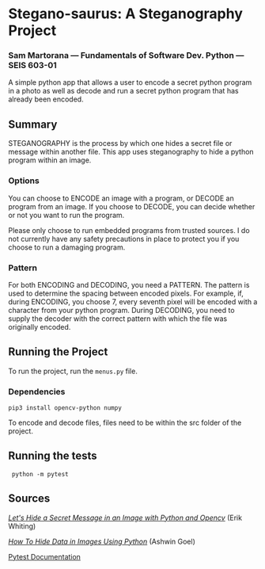 # Stegano-saurus: A Steganography Project
### Sam Martorana — Fundamentals of Software Dev. Python — SEIS 603-01

A simple python app that allows a user to encode a secret python program in a photo as well as decode and run a secret python program that has already been encoded.

## Summary
STEGANOGRAPHY is the process by which one hides a secret file or message within another file. This app uses steganography to hide a python program within an image.

### Options
You can choose to ENCODE an image with a program, or DECODE an program from an image. If you choose to DECODE, you can decide whether or not you want to run the program.

Please only choose to run embedded programs from trusted sources. I do not currently have any safety precautions in place to protect you if you choose to run a damaging program. 

### Pattern
For both ENCODING and DECODING, you need a PATTERN. The pattern is used to determine the spacing between encoded pixels. For example, if, during ENCODING, you choose 7, every seventh pixel will be encoded with a character from your python program. During DECODING, you need to supply the decoder with the correct pattern with which the file was 
originally encoded.

## Running the Project

To run the project, run the ```menus.py``` file.

### Dependencies
```pip3 install opencv-python numpy```

To encode and decode files, files need to be within the src folder of the project.

## Running the tests

``` python -m pytest```


## Sources

[*Let's Hide a Secret Message in an Image with Python and Opencv*](https://dev.to/erikwhiting88/let-s-hide-a-secret-message-in-an-image-with-python-and-opencv-1jf5) (Erik Whiting)

[*How To Hide Data in Images Using Python*](https://medium.com/better-programming/image-steganography-using-python-2250896e48b9) (Ashwin Goel)

[Pytest Documentation](https://docs.pytest.org/en/latest/)
